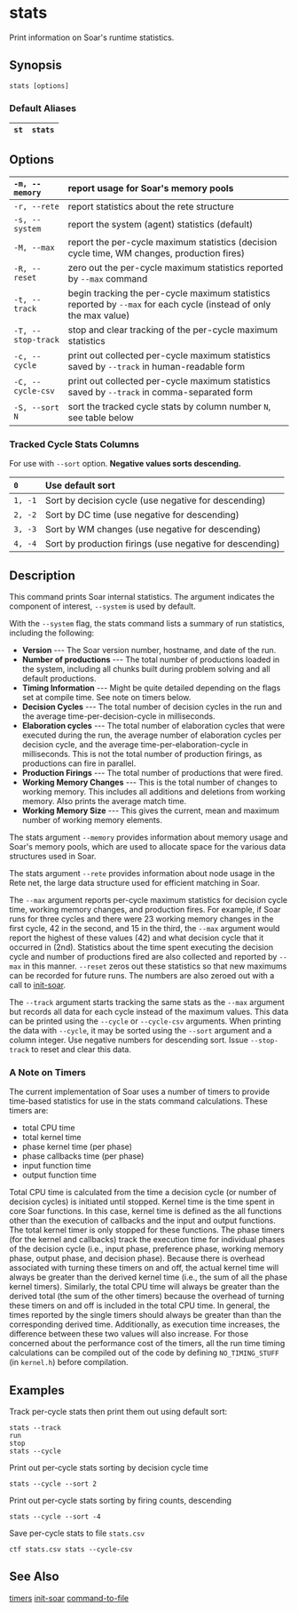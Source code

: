 # stats #

Print information on Soar's runtime statistics.

## Synopsis ##

```
stats [options]
```

### Default Aliases ###

| `st` | `stats` |
|:-----|:--------|

## Options ##

| `-m, --memory` | report usage for Soar's memory pools |
|:---------------|:-------------------------------------|
| `-r, --rete`   | report statistics about the rete structure |
| `-s, --system` | report the system (agent) statistics (default) |
| `-M, --max`    | report the per-cycle maximum statistics (decision cycle time, WM changes, production fires) |
| `-R, --reset`  | zero out the per-cycle maximum statistics reported by `--max` command |
| `-t, --track`  | begin tracking the per-cycle maximum statistics reported by `--max` for each cycle (instead of only the max value) |
| `-T, --stop-track` | stop and clear tracking of the per-cycle maximum statistics |
| `-c, --cycle`  | print out collected per-cycle maximum statistics saved by `--track` in human-readable form |
| `-C, --cycle-csv` | print out collected per-cycle maximum statistics saved by `--track` in comma-separated form |
| `-S, --sort N` | sort the tracked cycle stats by column number `N`, see table below |

### Tracked Cycle Stats Columns ###

For use with `--sort` option. **Negative values sorts descending.**

| `0` | Use default sort |
|:----|:-----------------|
| `1, -1` | Sort by decision cycle (use negative for descending) |
| `2, -2` | Sort by DC time (use negative for descending) |
| `3, -3` | Sort by WM changes (use negative for descending) |
| `4, -4` | Sort by production firings (use negative for descending) |

## Description ##

This command prints Soar internal statistics. The argument indicates the
component of interest, `--system` is used by default.

With the `--system` flag, the stats command lists a summary of run statistics,
including the following:

  * **Version** --- The Soar version number, hostname, and date of the run.
  * **Number of productions** --- The total number of productions loaded in the system, including all chunks built during problem solving and all default productions.
  * **Timing Information** --- Might be quite detailed depending on the flags set at compile time. See note on timers below.
  * **Decision Cycles** --- The total number of decision cycles in the run and the average time-per-decision-cycle in milliseconds.
  * **Elaboration cycles** --- The total number of elaboration cycles that were executed during the run, the average number of elaboration cycles per decision cycle, and the average time-per-elaboration-cycle in milliseconds. This is not the total number of production firings, as productions can fire in parallel.
  * **Production Firings** --- The total number of productions that were fired.
  * **Working Memory Changes** --- This is the total number of changes to working memory. This includes all additions and deletions from working memory. Also prints the average match time.
  * **Working Memory Size** --- This gives the current, mean and maximum number of working memory elements.

The stats argument `--memory` provides information about memory usage and
Soar's memory pools, which are used to allocate space for the various data
structures used in Soar.

The stats argument `--rete` provides information about node usage in the Rete
net, the large data structure used for efficient matching in Soar.

The `--max` argument reports per-cycle maximum statistics for decision cycle
time, working memory changes, and production fires. For example, if Soar runs
for three cycles and there were 23 working memory changes in the first cycle,
42 in the second, and 15 in the third, the `--max` argument would report the
highest of these values (42) and what decision cycle that it occurred in (2nd).
Statistics about the time spent executing the decision cycle and number of
productions fired are also collected and reported by `--max` in this manner.
`--reset` zeros out these statistics so that new maximums can be recorded for
future runs. The numbers are also zeroed out with a call to
[init-soar](cmd_init_soar.md).

The `--track` argument starts tracking the same stats as the `--max` argument
but records all data for each cycle instead of the maximum values. This data
can be printed using the `--cycle` or `--cycle-csv` arguments. When printing
the data with `--cycle`, it may be sorted using the `--sort` argument and a
column integer. Use negative numbers for descending sort. Issue `--stop-track`
to reset and clear this data.

### A Note on Timers ###

The current implementation of Soar uses a number of timers to provide
time-based statistics for use in the stats command calculations. These timers
are:

  * total CPU time
  * total kernel time
  * phase kernel time (per phase)
  * phase callbacks time (per phase)
  * input function time
  * output function time

Total CPU time is calculated from the time a decision cycle (or number of
decision cycles) is initiated until stopped. Kernel time is the time spent in
core Soar functions. In this case, kernel time is defined as the all functions
other than the execution of callbacks and the input and output functions. The
total kernel timer is only stopped for these functions. The phase timers (for
the kernel and callbacks) track the execution time for individual phases of the
decision cycle (i.e., input phase, preference phase, working memory phase,
output phase, and decision phase). Because there is overhead associated with
turning these timers on and off, the actual kernel time will always be greater
than the derived kernel time (i.e., the sum of all the phase kernel timers).
Similarly, the total CPU time will always be greater than the derived total
(the sum of the other timers) because the overhead of turning these timers on
and off is included in the total CPU time. In general, the times reported by
the single timers should always be greater than than the corresponding derived
time.  Additionally, as execution time increases, the difference between these
two values will also increase. For those concerned about the performance cost
of the timers, all the run time timing calculations can be compiled out of the
code by defining `NO_TIMING_STUFF` (in `kernel.h`) before compilation.

## Examples ##

Track per-cycle stats then print them out using default sort:

```
stats --track
run
stop
stats --cycle
```

Print out per-cycle stats sorting by decision cycle time

```
stats --cycle --sort 2
```

Print out per-cycle stats sorting by firing counts, descending

```
stats --cycle --sort -4
```

Save per-cycle stats to file `stats.csv`

```
ctf stats.csv stats --cycle-csv
```

## See Also ##

[timers](cmd_timers.md) [init-soar](cmd_init_soar.md)
[command-to-file](cmd_command_to_file.md)
